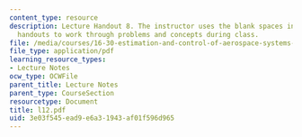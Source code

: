 ```yaml
---
content_type: resource
description: Lecture Handout 8. The instructor uses the blank spaces in these lecture
  handouts to work through problems and concepts during class.
file: /media/courses/16-30-estimation-and-control-of-aerospace-systems-spring-2004/3e03f545ead9e6a31943af01f596d965_l12.pdf
file_type: application/pdf
learning_resource_types:
- Lecture Notes
ocw_type: OCWFile
parent_title: Lecture Notes
parent_type: CourseSection
resourcetype: Document
title: l12.pdf
uid: 3e03f545-ead9-e6a3-1943-af01f596d965
---
```

